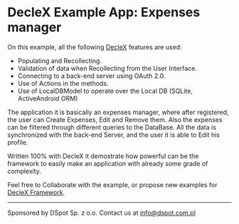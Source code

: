# DecleX Example App: Expenses manager

On this example, all the following [DecleX](https://github.com/smaugho/declex) features are used:

* Populating and Recollecting.
* Validation of data when Recollecting from the User Interface.
* Connecting to a back-end server using OAuth 2.0.
* Use of Actions in the methods.
* Use of LocalDBModel to operate over the Local DB (SQLite, ActiveAndroid ORM)

The application it is basically an expenses manager, where after registered, the user can Create Expenses, Edit and Remove them. Also the expenses can be filtered through different queries to the DataBase. All the data is synchronized with the back-end Server, and the user it is able to Edit his profile.

Written 100% with DecleX it demostrate how powerful can be the framework to easily make an application with already some grade of complexity.

Feel free to Collaborate with the example, or propose new examples for [DecleX Framework](https://github.com/smaugho/declex).

-----------
Sponsored by DSpot Sp. z o.o. Contact us at info@dspot.com.pl

